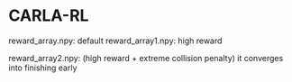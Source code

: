 # CARLA-RL

reward_array.npy: default
reward_array1.npy: high reward

reward_array2.npy: (high reward + extreme collision penalty)
it converges into finishing early


